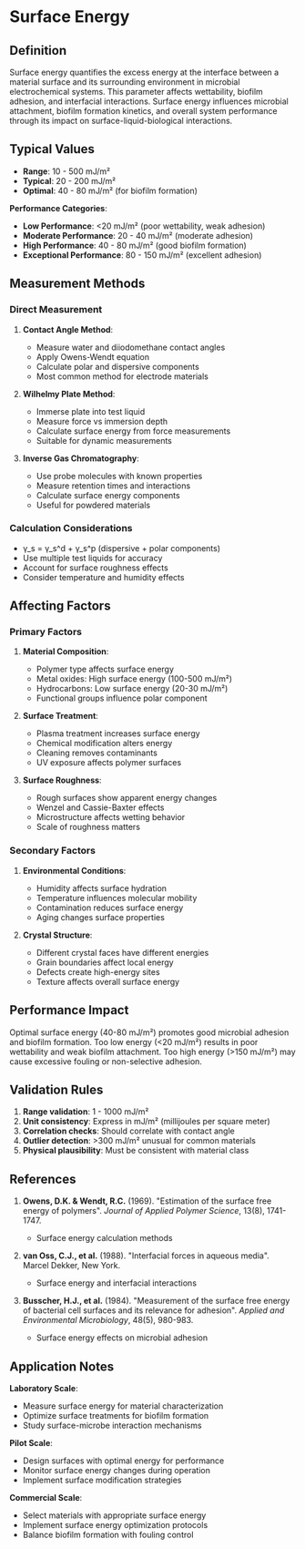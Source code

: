 <!--
Parameter ID: surface_energy
Category: materials
Generated: 2025-01-16T12:07:00.000Z
-->

# Surface Energy

## Definition

Surface energy quantifies the excess energy at the interface between a material
surface and its surrounding environment in microbial electrochemical systems.
This parameter affects wettability, biofilm adhesion, and interfacial
interactions. Surface energy influences microbial attachment, biofilm formation
kinetics, and overall system performance through its impact on
surface-liquid-biological interactions.

## Typical Values

- **Range**: 10 - 500 mJ/m²
- **Typical**: 20 - 200 mJ/m²
- **Optimal**: 40 - 80 mJ/m² (for biofilm formation)

**Performance Categories**:

- **Low Performance**: <20 mJ/m² (poor wettability, weak adhesion)
- **Moderate Performance**: 20 - 40 mJ/m² (moderate adhesion)
- **High Performance**: 40 - 80 mJ/m² (good biofilm formation)
- **Exceptional Performance**: 80 - 150 mJ/m² (excellent adhesion)

## Measurement Methods

### Direct Measurement

1. **Contact Angle Method**:
   - Measure water and diiodomethane contact angles
   - Apply Owens-Wendt equation
   - Calculate polar and dispersive components
   - Most common method for electrode materials

2. **Wilhelmy Plate Method**:
   - Immerse plate into test liquid
   - Measure force vs immersion depth
   - Calculate surface energy from force measurements
   - Suitable for dynamic measurements

3. **Inverse Gas Chromatography**:
   - Use probe molecules with known properties
   - Measure retention times and interactions
   - Calculate surface energy components
   - Useful for powdered materials

### Calculation Considerations

- γ_s = γ_s^d + γ_s^p (dispersive + polar components)
- Use multiple test liquids for accuracy
- Account for surface roughness effects
- Consider temperature and humidity effects

## Affecting Factors

### Primary Factors

1. **Material Composition**:
   - Polymer type affects surface energy
   - Metal oxides: High surface energy (100-500 mJ/m²)
   - Hydrocarbons: Low surface energy (20-30 mJ/m²)
   - Functional groups influence polar component

2. **Surface Treatment**:
   - Plasma treatment increases surface energy
   - Chemical modification alters energy
   - Cleaning removes contaminants
   - UV exposure affects polymer surfaces

3. **Surface Roughness**:
   - Rough surfaces show apparent energy changes
   - Wenzel and Cassie-Baxter effects
   - Microstructure affects wetting behavior
   - Scale of roughness matters

### Secondary Factors

1. **Environmental Conditions**:
   - Humidity affects surface hydration
   - Temperature influences molecular mobility
   - Contamination reduces surface energy
   - Aging changes surface properties

2. **Crystal Structure**:
   - Different crystal faces have different energies
   - Grain boundaries affect local energy
   - Defects create high-energy sites
   - Texture affects overall surface energy

## Performance Impact

Optimal surface energy (40-80 mJ/m²) promotes good microbial adhesion and
biofilm formation. Too low energy (<20 mJ/m²) results in poor wettability and
weak biofilm attachment. Too high energy (>150 mJ/m²) may cause excessive
fouling or non-selective adhesion.

## Validation Rules

1. **Range validation**: 1 - 1000 mJ/m²
2. **Unit consistency**: Express in mJ/m² (millijoules per square meter)
3. **Correlation checks**: Should correlate with contact angle
4. **Outlier detection**: >300 mJ/m² unusual for common materials
5. **Physical plausibility**: Must be consistent with material class

## References

1. **Owens, D.K. & Wendt, R.C.** (1969). "Estimation of the surface free energy
   of polymers". _Journal of Applied Polymer Science_, 13(8), 1741-1747.
   - Surface energy calculation methods

2. **van Oss, C.J., et al.** (1988). "Interfacial forces in aqueous media".
   Marcel Dekker, New York.
   - Surface energy and interfacial interactions

3. **Busscher, H.J., et al.** (1984). "Measurement of the surface free energy of
   bacterial cell surfaces and its relevance for adhesion". _Applied and
   Environmental Microbiology_, 48(5), 980-983.
   - Surface energy effects on microbial adhesion

## Application Notes

**Laboratory Scale**:

- Measure surface energy for material characterization
- Optimize surface treatments for biofilm formation
- Study surface-microbe interaction mechanisms

**Pilot Scale**:

- Design surfaces with optimal energy for performance
- Monitor surface energy changes during operation
- Implement surface modification strategies

**Commercial Scale**:

- Select materials with appropriate surface energy
- Implement surface energy optimization protocols
- Balance biofilm formation with fouling control
